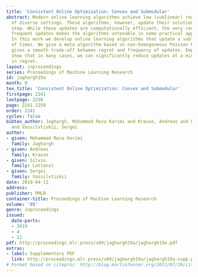 ```yaml
---
title: 'Consistent Online Optimization: Convex and Submodular'
abstract: Modern online learning algorithms achieve low (sublinear) regret in a variety
  of diverse settings. These algorithms, however, update their solution at every time
  step. While these updates are computationally efficient, the very requirement of
  frequent updates makes the algorithms untenable in some practical applications.
  In this work we develop online learning algorithms that update a sublinear number
  of times. We give a meta algorithm based on non-homogeneous Poisson Processes that
  gives a smooth trade-off between regret and frequency of updates. Empirically, we
  show that in many cases, we can significantly reduce updates at a minimal increase
  in regret.
layout: inproceedings
series: Proceedings of Machine Learning Research
id: jaghargh19a
month: 0
tex_title: 'Consistent Online Optimization: Convex and Submodular'
firstpage: 2241
lastpage: 2250
page: 2241-2250
order: 2241
cycles: false
bibtex_author: Jaghargh, Mohammad Reza Karimi and Krause, Andreas and Lattanzi, Silvio
  and Vassilvtiskii, Sergei
author:
- given: Mohammad Reza Karimi
  family: Jaghargh
- given: Andreas
  family: Krause
- given: Silvio
  family: Lattanzi
- given: Sergei
  family: Vassilvtiskii
date: 2019-04-11
address: 
publisher: PMLR
container-title: Proceedings of Machine Learning Research
volume: '89'
genre: inproceedings
issued:
  date-parts:
  - 2019
  - 4
  - 11
pdf: http://proceedings.mlr.press/v89/jaghargh19a/jaghargh19a.pdf
extras:
- label: Supplementary PDF
  link: http://proceedings.mlr.press/v89/jaghargh19a/jaghargh19a-supp.pdf
# Format based on citeproc: http://blog.martinfenner.org/2013/07/30/citeproc-yaml-for-bibliographies/
---
```

